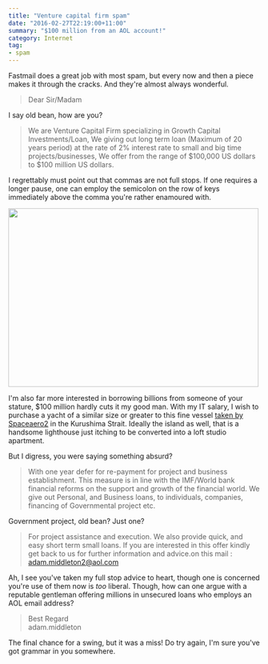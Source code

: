 ```yaml
---
title: "Venture capital firm spam"
date: "2016-02-27T22:19:00+11:00"
summary: "$100 million from an AOL account!"
category: Internet
tag:
- spam
---
```

Fastmail does a great job with most spam, but every now and then a piece makes it through the cracks. And they're almost always wonderful.

> Dear Sir/Madam

I say old bean, how are you?

> We are Venture Capital Firm specializing in Growth Capital Investments/Loan, We giving out long term loan (Maximum of 20 years period) at the rate of 2% interest rate to small and big time projects/businesses, We offer from the range of $100,000 US dollars to $100 million US dollars. 

I regrettably must point out that commas are not full stops. If one requires a longer pause, one can employ the semicolon on the row of keys immediately above the comma you're rather enamoured with.

<p><img style="width:500px; height:357px" src="https://rubenerd.com/files/2016/Celebrity_Millennium_at_Kurushima_Strait.jpg" srcset="https://rubenerd.com/files/2016/Celebrity_Millennium_at_Kurushima_Strait.jpg 1x, https://rubenerd.com/files/2016/Celebrity_Millennium_at_Kurushima_Strait@2x.jpg 2x" /></p>

I'm also far more interested in borrowing billions from someone of your stature, $100 million hardly cuts it my good man. With my IT salary, I wish to purchase a yacht of a similar size or greater to this fine vessel [taken by Spaceaero2] in the Kurushima Strait. Ideally the island as well, that is a handsome lighthouse just itching to be converted into a loft studio apartment.

But I digress, you were saying something absurd?

> With one year defer for re-payment for project and business establishment. This measure is in line with the IMF/World bank financial reforms on the support and growth of the financial world. We give out Personal, and Business loans, to individuals, companies, financing of Governmental project etc. 

Government project, old bean? Just one?

> For project assistance and execution. We also provide quick, and easy short term small loans. If you are interested in this offer kindly get back to us for further information and advice.on this mail : adam.middleton2@aol.com

Ah, I see you've taken my full stop advice to heart, though one is concerned you're use of them now is *too* liberal. Though, how can one argue with a reputable gentleman offering millions in unsecured loans who employs an AOL email address?

> Best Regard   
> adam.middleton

The final chance for a swing, but it was a miss! Do try again, I'm sure you've got grammar in you somewhere. 

[taken by Spaceaero2]: https://commons.wikimedia.org/wiki/File:Celebrity_Millennium_at_Kurushima_Strait.jpg

